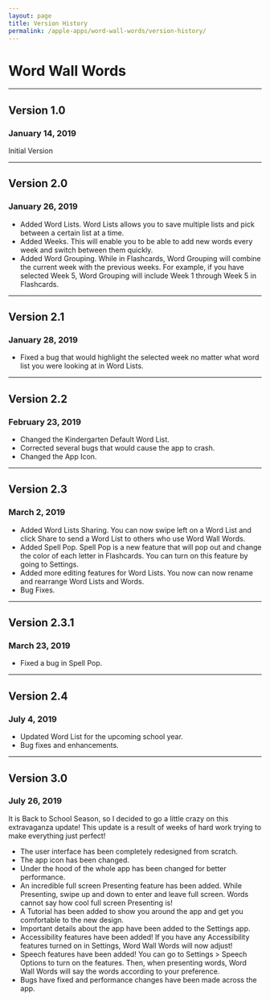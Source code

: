 ```yaml
---
layout: page
title: Version History
permalink: /apple-apps/word-wall-words/version-history/
---
```


# Word Wall Words

-----------------

## Version 1.0

### January 14, 2019

Initial Version

-----------------

## Version 2.0

### January 26, 2019

- Added Word Lists. Word Lists allows you to save multiple lists and pick between a certain list at a time.
- Added Weeks. This will enable you to be able to add new words every week and switch between them quickly.
- Added Word Grouping. While in Flashcards, Word Grouping will combine the current week with the previous weeks. For example, if you have selected Week 5, Word Grouping will include Week 1 through Week 5 in Flashcards.

-----------------

## Version 2.1

### January 28, 2019

- Fixed a bug that would highlight the selected week no matter what word list you were looking at in Word Lists.

-----------------

## Version 2.2

### February 23, 2019

- Changed the Kindergarten Default Word List.
- Corrected several bugs that would cause the app to crash.
- Changed the App Icon.

-----------------

## Version 2.3

### March 2, 2019

- Added Word Lists Sharing. You can now swipe left on a Word List and click Share to send a Word List to others who use Word Wall Words.
- Added Spell Pop. Spell Pop is a new feature that will pop out and change the color of each letter in Flashcards. You can turn on this feature by going to Settings.
- Added more editing features for Word Lists. You now can now rename and rearrange Word Lists and Words.
- Bug Fixes.

-----------------

## Version 2.3.1

### March 23, 2019

- Fixed a bug in Spell Pop.

-----------------

## Version 2.4

### July 4, 2019

- Updated Word List for the upcoming school year.
- Bug fixes and enhancements.

-----------------

## Version 3.0

### July 26, 2019

It is Back to School Season, so I decided to go a little crazy on this extravaganza update! This update is a result of weeks of hard work trying to make everything just perfect!

- The user interface has been completely redesigned from scratch.
- The app icon has been changed.
- Under the hood of the whole app has been changed for better performance.
- An incredible full screen Presenting feature has been added. While Presenting, swipe up and down to enter and leave full screen. Words cannot say how cool full screen Presenting is!
- A Tutorial has been added to show you around the app and get you comfortable to the new design.
- Important details about the app have been added to the Settings app.
- Accessibility features have been added! If you have any Accessibility features turned on in Settings, Word Wall Words will now adjust!
- Speech features have been added! You can go to Settings > Speech Options to turn on the features. Then, when presenting words, Word Wall Words will say the words according to your preference.
- Bugs have fixed and performance changes have been made across the app.
